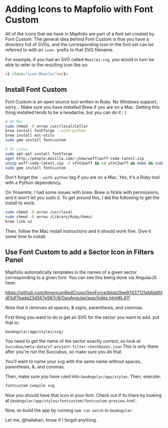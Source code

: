 # Adding Icons to Mapfolio with Font Custom

All of the icons that we have in Mapfolio are part of a font set created by Font Custom.
The general idea behind Font Custom is that you have a directory full of SVGs, and the
corresponding icon in the font set can be referred to with an `icon-` prefix to that
SVG filename.

For example, if you had an SVG called `Measles.svg`, you would in turn be able to
refer to the resulting icon like so:

```html
<i class="icon-Measles"></i>
```

## Install Font Custom

Font Custom is an open source tool written in Ruby. No Windows support, sorry... Make sure
you have installed Brew if you are on a Mac. Getting this thing installed tends to be a headache,
but you can do it ; )

```sh
# On Mac
sudo chmod -R a+rwx /usr/local/Cellar
brew install fontforge --with-python
brew install eot-utils
sudo gem install fontcustom

# On Linux
sudo apt-get install fontforge
wget http://people.mozilla.com/~jkew/woff/woff-code-latest.zip
unzip woff-code-latest.zip -d sfnt2woff && cd sfnt2woff && make && sudo mv sfnt2woff /usr/local/bin/
sudo gem install fontcustom
```

Don't forget the `--with-python` tag if you are on a Mac. Yes, it's a Ruby tool with a Python dependency.

On Yosemite, I had some issues with brew. Brew is fickle with permissions, and it won't let you sudo it.
To get around this, I did the following to get the install to work:

```sh
sudo chmod -R a+rwx /usr/local
sudo chmod -R a+rwx /Library/Ruby/Gems/
brew link xz
```

Then, follow the Mac install instructions and it should work fine. Give it some time to install.

## Use Font Custom to add a Sector Icon in Filters Panel

Mapfolio automatically templates in the names of a given sector corresponding to a given font. You can see this
being done via AngularJS here:

https://github.com/AmericanRedCross/GeoForce/blob/0ee9743712fab6ddfddf3df7eada23d567e967c8/GeoAngular/app/index.html#L411

Note that it removes all spaces, & signs, parenthesis, and commas.

First thing you want to do is get an SVG for the sector you want to add. put that in:

```
GeoAngular/app/styles/svg/
```

You need to get the name of the sector exactly correct, so look at `Succubus/meta-data/sf-project-filter-checkboxes.json`
This is only there after you're run the Succubus, so make sure you do that.

You'll want to name your svg with the same name without spaces, parenthesis, &, and commas.

Then, make sure you have `cd`ed into `GeoAngular/app/styles`. Then, execute:

```sh
fontcustom compile svg
```

Now you should have that icon in your font.
Check out if its there by looking at `GeoAngular/app/styles/fontcustom/fontcustom-preview.html`.

Now, re-build the app by running `npm run watch` in `GeoAngular`.

Let me, @hallahan, know if I forgot anything.
